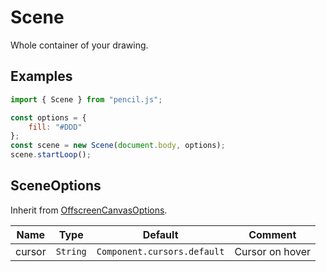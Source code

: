# Scene

Whole container of your drawing.


## Examples

```js
import { Scene } from "pencil.js";

const options = {
    fill: "#DDD"
};
const scene = new Scene(document.body, options);
scene.startLoop();
```


## SceneOptions
Inherit from [OffscreenCanvasOptions](../offscreen-canvas/readme.md#offscreencanvasoptions).

| Name   | Type     | Default                     | Comment         |
|--------|----------|-----------------------------|-----------------|
| cursor | `String` | `Component.cursors.default` | Cursor on hover |
